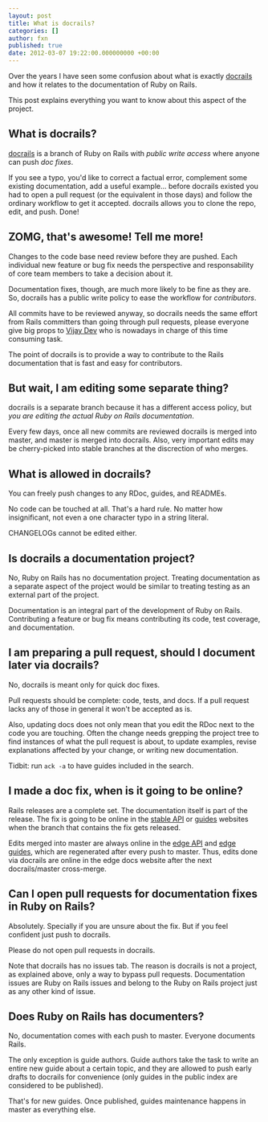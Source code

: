 ```yaml
---
layout: post
title: What is docrails?
categories: []
author: fxn
published: true
date: 2012-03-07 19:22:00.000000000 +00:00
---
```

Over the years I have seen some confusion about what is exactly
[docrails](https://github.com/lifo/docrails)
and how it relates to the documentation of Ruby on Rails.

This post explains everything you want to know about this aspect of the project.

## What is docrails?

[docrails](https://github.com/lifo/docrails) is a branch of Ruby on Rails with
_public write access_ where anyone can push _doc fixes_.

If you see a typo, you'd like to correct a factual error, complement some
existing documentation, add a useful example... before docrails existed you had
to open a pull request (or the equivalent in those days) and follow the ordinary
workflow to get it accepted. docrails allows you to clone the repo, edit, and
push. Done!

## ZOMG, that's awesome! Tell me more!

Changes to the code base need review before they are pushed. Each individual new
feature or bug fix needs the perspective and responsability of core team
members to take a decision about it.

Documentation fixes, though, are much more likely to be fine as they are. So,
docrails has a public write policy to ease the workflow for _contributors_.

All commits have to be reviewed anyway, so docrails needs the same effort from
Rails committers than going through pull requests, please everyone give big
props to [Vijay Dev](https://twitter.com/#!/vijay_dev) who is nowadays in charge
of this time consuming task.

The point of docrails is to provide a way to contribute to the Rails documentation
that is fast and easy for contributors.

## But wait, I am editing some separate thing?

docrails is a separate branch because it has a different access policy, but
_you are editing the actual Ruby on Rails documentation_.

Every few days, once all new commits are reviewed docrails is merged into
master, and master is merged into docrails. Also, very important edits may be
cherry-picked into stable branches at the discrection of who merges.

## What is allowed in docrails?

You can freely push changes to any RDoc, guides, and READMEs.

No code can be touched at all. That's a hard rule. No matter how insignificant,
not even a one character typo in a string literal.

CHANGELOGs cannot be edited either.

## Is docrails a documentation project?

No, Ruby on Rails has no documentation project. Treating documentation as a
separate aspect of the project would be similar to treating testing as an
external part of the project.

Documentation is an integral part of the development of Ruby on Rails.
Contributing a feature or bug fix means contributing its code, test coverage,
and documentation.

## I am preparing a pull request, should I document later via docrails?

No, docrails is meant only for quick doc fixes.

Pull requests should be complete: code, tests, and docs. If a pull request lacks
any of those in general it won't be accepted as is.

Also, updating docs does not only mean that you edit the RDoc next to the code
you are touching. Often the change needs grepping the project tree to find
instances of what the pull request is about, to update examples, revise
explanations affected by your change, or writing new documentation.

Tidbit: run `ack -a` to have guides included in the search.

## I made a doc fix, when is it going to be online?

Rails releases are a complete set. The documentation itself is part of the
release. The fix is going to be online in the [stable API](http://api.rubyonrails.org) or
[guides](http://guides.rubyonrails.org) websites when
the branch that contains the fix gets released.

Edits merged into master are always online in the [edge API](http://edgeapi.rubyonrails.org)
and [edge guides](http://edgeguides.rubyonrails.org),
which are regenerated after every push to master. Thus, edits done via docrails
are online in the edge docs website after the next docrails/master cross-merge.

## Can I open pull requests for documentation fixes in Ruby on Rails?

Absolutely. Specially if you are unsure about the fix. But if you feel confident
just push to docrails.

Please do not open pull requests in docrails.

Note that docrails has no issues tab. The reason is docrails is not a project,
as explained above, only a way to bypass pull requests. Documentation issues are
Ruby on Rails issues and belong to the Ruby on Rails project just as any other
kind of issue.

## Does Ruby on Rails has documenters?

No, documentation comes with each push to master. Everyone documents Rails.

The only exception is guide authors. Guide authors take the task to write an
entire new guide about a certain topic, and they are allowed to push early
drafts to docrails for convenience (only guides in the public index are
considered to be published).

That's for new guides. Once published, guides maintenance happens in master as
everything else.